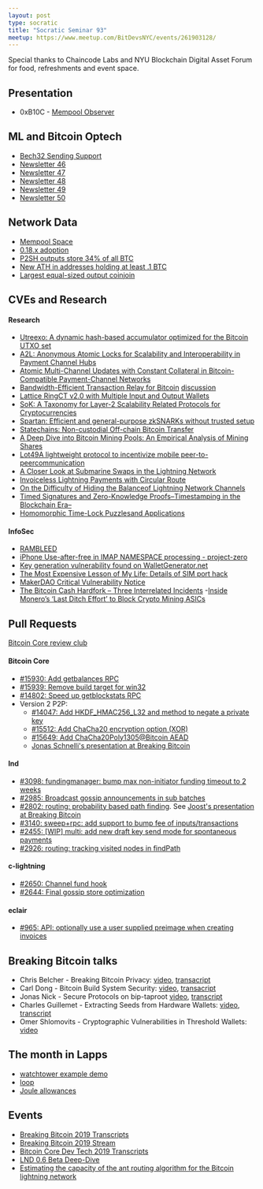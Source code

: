 ```yaml
---
layout: post
type: socratic
title: "Socratic Seminar 93"
meetup: https://www.meetup.com/BitDevsNYC/events/261903128/
---
```


Special thanks to Chaincode Labs and NYU Blockchain Digital Asset Forum for food, refreshments and event space.

## Presentation
- 0xB10C - [Mempool Observer](https://mempool.observer/)

## ML and Bitcoin Optech
- [Bech32 Sending Support](https://bitcoinops.org/en/bech32-sending-support/)
- [Newsletter 46](https://bitcoinops.org/en/newsletters/2019/05/14/)
- [Newsletter 47](https://bitcoinops.org/en/newsletters/2019/05/21/)
- [Newsletter 48](https://bitcoinops.org/en/newsletters/2019/05/29/)
- [Newsletter 49](https://bitcoinops.org/en/newsletters/2019/06/05/)
- [Newsletter 50](https://bitcoinops.org/en/newsletters/2019/06/12/)

## Network Data
- [Mempool Space](https://mempool.space/)
- [0.18.x adoption](https://luke.dashjr.org/programs/bitcoin/files/charts/branches.html)
- [P2SH outputs store 34% of all BTC](https://p2sh.info/dashboard/db/p2sh-statistics?orgId=1)
- [New ATH in addresses holding at least .1 BTC](https://twitter.com/nic__carter/status/1132809159383166976)
- [Largest equal-sized output coinjoin](https://www.coindesk.com/bitcoin-users-perform-what-might-be-the-largest-coinjoin-ever) 
    
## CVEs and Research

#### Research
- [Utreexo: A dynamic hash-based accumulator optimized for the Bitcoin UTXO set](https://eprint.iacr.org/2019/611)
- [A2L: Anonymous Atomic Locks for Scalability and Interoperability in Payment Channel Hubs](https://eprint.iacr.org/2019/589)
- [Atomic Multi-Channel Updates with Constant Collateral in Bitcoin-Compatible Payment-Channel Networks](https://eprint.iacr.org/2019/583)
- [Bandwidth-Efficient Transaction Relay for Bitcoin](http://arxiv.org/abs/1905.10518) [discussion](https://lists.linuxfoundation.org/pipermail/bitcoin-dev/2019-May/016994.html)
- [Lattice RingCT v2.0 with Multiple Input and Output Wallets](https://eprint.iacr.org/2019/569)
- [SoK: A Taxonomy for Layer-2 Scalability Related Protocols for Cryptocurrencies](https://eprint.iacr.org/2019/352)
- [Spartan: Efficient and general-purpose zkSNARKs without trusted setup](https://eprint.iacr.org/2019/550)
- [Statechains: Non-custodial Off-chain Bitcoin Transfer](https://medium.com/@RubenSomsen/statechains-non-custodial-off-chain-bitcoin-transfer-1ae4845a4a39)
- [A Deep Dive into Bitcoin Mining Pools: An Empirical Analysis of Mining Shares](https://arxiv.org/abs/1905.05999v1)
- [Lot49A lightweight protocol to incentivize mobile peer-to-peercommunication](https://globalmeshlabs.org/files/Lot49%20Protocol%20Whitepaper%20-%20DRAFT%200.8.5_20190611.pdf)
- [A Closer Look at Submarine Swaps in the Lightning Network](https://medium.com/muunwallet/a-closer-look-at-submarine-swaps-in-the-lightning-network-4417a2e8f93c)
- [Invoiceless Lightning Payments with Circular Route](https://medium.com/coinmonks/invoiceless-lightning-payments-with-circular-route-cdaccb300b80)
- [On the Difficulty of Hiding the Balanceof Lightning Network Channels](https://eprint.iacr.org/2019/328.pdf)
- [Timed Signatures and Zero-Knowledge Proofs–Timestamping in the Blockchain Era–](https://eprint.iacr.org/2019/644.pdf)
- [Homomorphic Time-Lock Puzzlesand Applications](https://eprint.iacr.org/2019/635.pdf)

#### InfoSec
- [RAMBLEED](https://rambleed.com/)
- [iPhone Use-after-free in IMAP NAMESPACE processing - project-zero ](https://bugs.chromium.org/p/project-zero/issues/detail?id=1801)
- [Key generation vulnerability found on WalletGenerator.net](https://medium.com/mycrypto/disclosure-key-generation-vulnerability-found-on-walletgenerator-net-potentially-malicious-3d8936485961)
- [The Most Expensive Lesson of My Life: Details of SIM port hack](https://medium.com/coinmonks/the-most-expensive-lesson-of-my-life-details-of-sim-port-hack-35de11517124)
- [MakerDAO Critical Vulnerability Notice](https://blog.zeppelin.solutions/makerdao-critical-vulnerability-notice-d581b30c9b39)
- [The Bitcoin Cash Hardfork – Three Interrelated Incidents](https://blog.bitmex.com/the-bitcoin-cash-hardfork-three-interrelated-incidents/)
-[Inside Monero’s ‘Last Ditch Effort’ to Block Crypto Mining ASICs](https://www.coindesk.com/inside-moneros-last-ditch-effort-to-block-crypto-mining-asics)

## Pull Requests

[Bitcoin Core review club](https://bitcoin-core-review-club.github.io/)

#### Bitcoin Core
- [#15930: Add getbalances RPC](https://github.com/bitcoin/bitcoin/pull/15930)
- [#15939: Remove build target for win32](https://github.com/bitcoin/bitcoin/issues/15939)
- [#14802: Speed up getblockstats RPC](https://github.com/bitcoin/bitcoin/pull/14802)
- Version 2 P2P:
  - [#14047: Add HKDF_HMAC256_L32 and method to negate a private key](https://github.com/bitcoin/bitcoin/pull/14047)
  - [#15512: Add ChaCha20 encryption option (XOR)](https://github.com/bitcoin/bitcoin/pull/15512)
  - [#15649: Add ChaCha20Poly1305@Bitcoin AEAD](https://github.com/bitcoin/bitcoin/pull/15649)
  - [Jonas Schnelli's presentation at Breaking Bitcoin](https://www.youtube.com/watch?v=DKOG0BQMmmg)

#### lnd
- [#3098: fundingmanager: bump max non-initiator funding timeout to 2 weeks](https://github.com/lightningnetwork/lnd/pull/3098)
- [#2985: Broadcast gossip announcements in sub batches](https://github.com/lightningnetwork/lnd/pull/2985)
- [#2802: routing: probability based path finding](https://github.com/lightningnetwork/lnd/pull/2802). See [Joost's presentation at Breaking Bitcoin](https://www.youtube.com/watch?v=DqhxPWsJFZE)
- [#3140: sweep+rpc: add support to bump fee of inputs/transactions](https://github.com/lightningnetwork/lnd/pull/3140)
- [#2455: [WIP] multi: add new draft key send mode for spontaneous payments](https://github.com/lightningnetwork/lnd/pull/2455)
- [#2926: routing: tracking visited nodes in findPath](https://github.com/lightningnetwork/lnd/pull/2926#issuecomment-501158130)

#### c-lightning
- [#2650: Channel fund hook](https://github.com/ElementsProject/lightning/pull/2650)
- [#2644: Final gossip store optimization](https://github.com/ElementsProject/lightning/pull/2644)

#### eclair
- [#965: API: optionally use a user supplied preimage when creating invoices](https://github.com/ACINQ/eclair/pull/965)

## Breaking Bitcoin talks

- Chris Belcher - Breaking Bitcoin Privacy: [video](https://youtu.be/DKOG0BQMmmg?t=8266), [transacript](http://diyhpl.us/wiki/transcripts/breaking-bitcoin/2019/breaking-bitcoin-privacy/)
- Carl Dong - Bitcoin Build System Security: [video](https://youtu.be/DKOG0BQMmmg?t=19828), [transacript](http://diyhpl.us/wiki/transcripts/breaking-bitcoin/2019/bitcoin-build-system/)
- Jonas Nick - Secure Protocols on bip-taproot [video](https://youtu.be/DKOG0BQMmmg?t=21860), [transcript](http://diyhpl.us/wiki/transcripts/breaking-bitcoin/2019/secure-protocols-bip-taproot/)
- Charles Guillemet - Extracting Seeds from Hardware Wallets: [video](https://youtu.be/DqhxPWsJFZE?t=9534), [transcript](http://diyhpl.us/wiki/transcripts/breaking-bitcoin/2019/extracting-seeds-from-hardware-wallets/)
- Omer Shlomovits - Cryptographic Vulnerabilities in Threshold Wallets: [video](https://youtu.be/DqhxPWsJFZE?t=15879)

## The month in Lapps
- [watchtower example demo](https://github.com/wbobeirne/watchtower-example)
- [loop](https://github.com/lightninglabs/loop)
- [Joule allowances](https://medium.com/@wbobeirne/introducing-joule-allowances-2b08bec75e3a)

## Events
- [Breaking Bitcoin 2019 Transcripts](http://diyhpl.us/wiki/transcripts/breaking-bitcoin/2019/)
- [Breaking Bitcoin 2019 Stream](https://www.youtube.com/channel/UCCP7NPTxVrt01-FlSiWYSzQ)
- [Bitcoin Core Dev Tech 2019 Transcripts](http://diyhpl.us/wiki/transcripts/bitcoin-core-dev-tech/)
- [LND 0.6 Beta Deep-Dive](https://www.youtube.com/channel/UCZ7MdqeI7SA57xlPtyd7TmQ)
- [Estimating the capacity of the ant routing algorithm for the Bitcoin lightning network](https://www.youtube.com/watch?v=xIwAP7SyVL4) 
